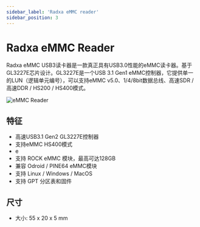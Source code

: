 ```yaml
---
sidebar_label: 'Radxa eMMC reader'
sidebar_position: 3
---
```


# Radxa eMMC Reader

Radxa eMMC USB3读卡器是一款真正具有USB3.0性能的eMMC读卡器。基于GL3227E芯片设计。GL3227E是一个USB 3.1 Gen1 eMMC控制器，它提供单一的LUN（逻辑单元编号），可以支持eMMC v5.0、1/4/8bit数据总线、高速SDR /高速DDR / HS200 / HS400模式。

![eMMC Reader](/img/accessories/emmc-reader.webp)

## 特征

- 高速USB3.1 Gen2 GL3227E控制器
- 支持eMMC HS400模式
- e
- 支持 ROCK eMMC 模块，最高可达128GB
- 兼容 Odroid / PINE64 eMMC模块
- 支持 Linux / Windows / MacOS
- 支持 GPT 分区表和固件

## 尺寸
- 大小: 55 x 20 x 5 mm